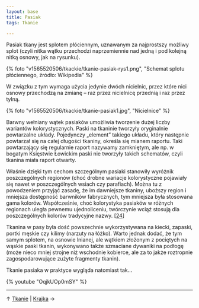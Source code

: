 ```yaml
---
layout: base
title: Pasiak
tags: Tkanie

---
```

Pasiak tkany jest splotem płóciennym, uznawanym za najprostszy możliwy splot (czyli nitka wątku przechodzi naprzemiennie nad jedną i pod kolejną nitką osnowy, jak na rysunku).

{% foto "v1565520506/tkackie/tkanie-pasiak-rys1.png", "Schemat splotu płóciennego, źródło: Wikipedia" %}

W związku z tym wymaga użycia jedynie dwóch nicielnic, przez które nici osnowy przechodzą na zmianę – raz przez nicielnicę przednią i raz przez tylną.

{% foto "v1565520506/tkackie/tkanie-pasiak1.jpg", "Nicielnice" %}

Barwny wełniany wątek pasiaków umożliwia tworzenie dużej liczby wariantów kolorystycznych. Paski na tkaninie tworzyły oryginalnie powtarzalne układy. Pojedynczy „element” takiego układu, który następnie powtarzał się na całej długości tkaniny, określa się mianem raportu. Taki powtarzający się regularnie raport nazywamy zamkniętym, ale np. w bogatym Księstwie Łowickim paski nie tworzyły takich schematów, czyli tkanina miała raport otwarty.

Właśnie dzięki tym cechom szczególnym pasiaki stanowiły wyróżnik poszczególnych regionów (choć drobne wariacje kolorystyczne pojawiały się nawet w poszczególnych wsiach czy parafiach). Można tu z powodzeniem przyjąć zasadę, że im dawniejsze tkaniny, uboższy region i mniejsza dostępność barwników fabrycznych, tym mniejsza była stosowana gama kolorów. Współcześnie, choć kolorystyka pasiaków w różnych regionach uległa pewnemu ujednoliceniu, twórczynie wciąż stosują dla poszczególnych kolorów tradycyjne nazwy. \[[24](/bibliografia/#main)\]

Tkanina w pasy była dość powszechnie wykorzystywana na kiecki, zapaski, portki męskie czy kilimy (narzuty na łóżko). Warto jednak dodać, że tym samym splotem, na osnowie lnianej, ale wątkiem złożonym z pociętych na wąskie paski tkanin, wykonywano także szmaciane dywaniki na podłogę (może nieco mniej strojne niż wschodnie kobierce, ale za to jakże roztropnie zagospodarowujące zużyte fragmenty tkanin).

Tkanie pasiaka w praktyce wygląda natomiast tak…

{% youtube "OqjkUOp0mSY" %}

***

↑ [Tkanie](/tkanie/#main) | [Krajka](/tkanie/krajka/#main) →